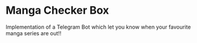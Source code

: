 # Manga Checker Box
Implementation of a Telegram Bot which let you know when your favourite manga series are out!!
